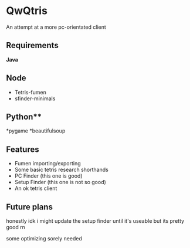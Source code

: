 # QwQtris

An attempt at a more pc-orientated client

## Requirements
**Java**
## Node
* Tetris-fumen
* sfinder-minimals
## Python**
*pygame
*beautifulsoup

## Features
* Fumen importing/exporting
* Some basic tetris research shorthands
* PC Finder (this one is good)
* Setup Finder (this one is not so good)
* An ok tetris client

## Future plans
honestly idk i might update the setup finder until it's useable but its pretty good rn

some optimizing sorely needed
